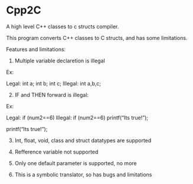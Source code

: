 # Cpp2C
A high level C++ classes to c structs compiler.

This program converts C++ classes to C structs, and has some limitations.

Features and limitations:

1. Multiple variable declaretion is illegal

Ex:

Legal: int a; int b; int c; Illegal: int a,b,c;

2. IF and THEN forward is illegal:

Ex:

Legal: if (num2==6) Illegal: if (num2==6) printf(“Its true!”);

printf(“Its true!”);

3. Int, float, void, class and struct datatypes are supported

4. Refference variable not supported

5. Only one default parameter is supported, no more

6. This is a symbolic translator, so has bugs and limitations
